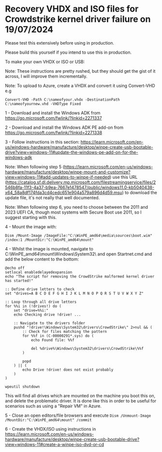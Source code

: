 # Recovery VHDX and ISO files for Crowdstrike kernel driver failure on 19/07/2024

Please test this extensively before using in production.

Please build this yourself if you intend to use this in production.

To make your own VHDX or ISO or USB: 

Note: These instructions are pretty rushed, but they should get the gist of it across, I will improve them incrementally.

Note: To upload to Azure, create a VHDX and convert it using Convert-VHD e.g 

```Convert-VHD -Path C:\nameofyour.vhdx -DestinationPath C:\nameofyournew.vhd -VHDType Fixed```

1 - Download and install the Windows ADK from https://go.microsoft.com/fwlink/?linkid=2271337

2 - Download and install the Windows ADK PE add-on from https://go.microsoft.com/fwlink/?linkid=2271338

3 - Follow instructions in this section: https://learn.microsoft.com/en-us/windows-hardware/manufacture/desktop/winpe-create-usb-bootable-drive?view=windows-11#update-the-windows-pe-add-on-for-the-windows-adk

Note: When following step 5 (https://learn.microsoft.com/en-us/windows-hardware/manufacture/desktop/winpe-mount-and-customize?view=windows-11#add-updates-to-winpe-if-needed) 
use this URL (https://catalog.sf.dl.delivery.mp.microsoft.com/filestreamingservice/files/2546b8fa-11f3-4a37-b9ea-7667e1478547/public/windows11.0-kb5040438-x64_58a8df174fda3cd4cedc651e904a579a896d4d59.msu) 
to download the update file, it's not really that well documented.

Note: When following step 6, you need to choose between the 2011 and 2023 UEFI CA, though most systems with Secure Boot use 2011, so I suggest starting with this.

4 - Mount the image with: 

```Dism /Mount-Image /ImageFile:"C:\WinPE_amd64\media\sources\boot.wim" /index:1 /MountDir:"C:\WinPE_amd64\mount"```

4 - Whilst the image is mounted, navigate to C:\WinPE_amd64\mount\Windows\System32\ and open Startnet.cmd and add the below content to the bottom:

```
@echo off
setlocal enabledelayedexpansion
echo "The script for removing the CrowdStrike malformed kernel driver has started!"

:: Define drive letters to check
set "drives=A B C D E F G H I J K L M N O P Q R S T U V W X Y Z"

:: Loop through all drive letters
for %%i in (!drives!) do (
    set "drive=%%i:"
    echo Checking drive !drive! ...

    :: Navigate to the drivers folder
    pushd "!drive!\Windows\System32\drivers\CrowdStrike\" 2>nul && (
        :: Check for files matching the pattern
        for %%f in (C-00000291*.sys) do (
            echo Found file: %%f

            del %drive%\Windows\System32\drivers\CrowdStrike\%%f
        )

        popd
    ) || (
        echo Drive !drive! does not exist probably
    )
)

wpeutil shutdown
```

This will find all drives which are mounted on the machine you boot this on, and delete the problematic driver. It is done like this in order to be useful for scenarios such as using a "Repair VM" in Azure.

5 - Close an open editors/file browsers and execute ```Dism /Unmount-Image /MountDir:"C:\WinPE_amd64\mount" /commit```

6 - Create the VHDX/ISO using instructions in https://learn.microsoft.com/en-us/windows-hardware/manufacture/desktop/winpe-create-usb-bootable-drive?view=windows-11#create-a-winpe-iso-dvd-or-cd
